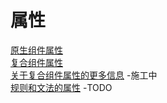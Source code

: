 # 属性
[原生组件属性](attributes-of-primitive-components)  
[复合组件属性](attributes-of-compound-components)  
[关于复合组件属性的更多信息](more-about-attributes-of-compound-components) -施工中   
[规则和文法的属性](attributes-of-rules-and-grammars) -TODO  
